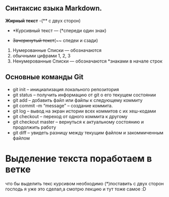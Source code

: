 ## Синтаксис языка Markdown.

**Жирный текст** -(** с двух сторон)

* *Курсивный текст — (*спереди один знак)

* ~~Зачеркнутый текст~~(~~ спедеи и сзади)
 

1. Нумерованные Списки — обозначаются
2. обычными цифрами 1, 2, 3
3. Ненумерованные Списки — обозначаются *знаками в начале строк

## Основные команды Git
* git init – инициализация локального репозитория
* git status – получить информацию от git о его текущем состоянии
* git add – добавить файл или файлы к следующему коммиту
* git commit -m “message” – создание коммита.
* git log – вывод на экран истории всех коммитов с их хеш-кодами
* git checkout – переход от одного коммита к другому
* git checkout master – вернуться к актуальному состоянию и продолжить работу
* git diff – увидеть разницу между текущим файлом и закоммиченным файлом

# Выделение текста поработаем в ветке

что бы выделить текс курсивом необходимо (*)поставить с двух сторон
господь я уже это сделал,а смотрю лекцию и тут тоже самое :D